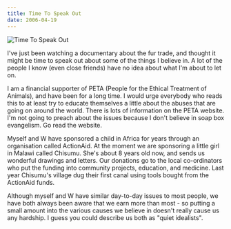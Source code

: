 ```yaml
---
title: Time To Speak Out
date: 2006-04-19
---
```


![Time To Speak Out](https://source.unsplash.com/Pll7AP6NFpY/1600x900)

I've just been watching a documentary about the fur trade, and thought it might be time to speak out about some of the things I believe in. A lot of the people I know (even close friends) have no idea about what I'm about to let on.

I am a financial supporter of PETA (People for the Ethical Treatment of Animals), and have been for a long time. I would urge everybody who reads this to at least try to educate themselves a little about the abuses that are going on around the world. There is lots of information on the PETA website. I'm not going to preach about the issues because I don't believe in soap box evangelism. Go read the website.

Myself and W have sponsored a child in Africa for years through an organisation called ActionAid. At the moment we are sponsoring a little girl in Malawi called Chisumu. She's about 8 years old now, and sends us wonderful drawings and letters. Our donations go to the local co-ordinators who put the funding into community projects, education, and medicine. Last year Chisumu's village dug their first canal using tools bought from the ActionAid funds.

Although myself and W have similar day-to-day issues to most people, we have both always been aware that we earn more than most - so putting a small amount into the various causes we believe in doesn't really cause us any hardship. I guess you could describe us both as "quiet idealists".